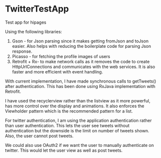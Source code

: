 # TwitterTestApp
Test app for hipages

Using the following libraries:
1. Gson - for Json parsing since it makes getting fromJson and toJson easier. Also helps with reducing the boilerplate code for parsing Json response.
2. Picasso - for fetching the profile images of users
3. Retrofit + Rx- to make network calls as it removes the code to create HttpUrlConnections and  communicates with the web services. It is also faster and more efficient with event handling.

With current implementation, I have made synchronous calls to getTweets() after authentication. This has been done using RxJava implementation with Retrofit.

I have used the recyclerview rather than the listview as it more powerful, has more control over the display and animations. 
It also enforces the Viewholder pattern which is the recommended pattern for a list.

For twitter authentication, I am using the application authentication rather than user authentication. 
This lets the user see tweets without authentication but the downside is the limit on number of tweets shown. Also, the user cannot post tweets.

We could also use OAuth2 if we want the user to manually authenticate on twitter. This would let the user view as well as post tweets.

